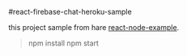 #react-firebase-chat-heroku-sample

this project sample from hare [react-node-example](https://github.com/alanbsmith/react-node-example).

> npm install
> npm start
